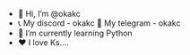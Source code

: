 - 👋 Hi, I’m @okakc
- 📞 My discord - okakc
  📃 My telegram - okakc
- 🌱 I’m currently learning Python
- ❤ I love Ks....

<!---
okakc/okakc is a ✨ special ✨ repository because its `README.md` (this file) appears on your GitHub profile.
You can click the Preview link to take a look at your changes.
--->
